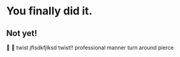 # You finally did it.
## Not yet!
:bug:
🥇
twist
jflsdkfjlksd
twist!!
professional manner
turn around
pierce
